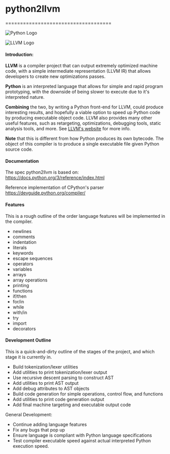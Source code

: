 # python2llvm
====================================

![Python Logo](https://www.python.org/static/community_logos/python-logo-master-v3-TM-flattened.png)

![LLVM Logo](https://llvm.org/img/LLVM-Logo-Derivative-1.png)

#### Introduction:
**LLVM** is a compiler project that can output extremely optimized machine code, with a simple intermediate representation (LLVM IR) that allows developers to create new optimizations passes.

**Python** is an interpreted language that allows for simple and rapid program prototyping, with the downside of being slower to execute due to it's interpreted nature.

**Combining** the two, by writing a Python front-end for LLVM, could produce interesting results, and hopefully a viable option to speed up Python code by producing executable object code. LLVM also provides many other useful features, such as retargeting, optimizations, debugging tools, static analysis tools, and more. See [LLVM's website](http://llvm.org/) for more info.

**Note** that this is different from how Python produces its own bytecode. The object of this compiler is to produce a single executable file given Python source code.

#### Documentation
The spec python2llvm is based on:
https://docs.python.org/3/reference/index.html

Reference implementation of CPython's parser https://devguide.python.org/compiler/

#### Features
This is a rough outline of the order language features will be implemented in the compiler.
* newlines
* comments
* indentation
* literals
* keywords
* escape sequences
* operators
* variables
* arrays
* array operations
* printing
* functions
* if/then
* for/in
* while
* with/in
* try
* import
* decorators

#### Development Outline
This is a quick-and-dirty outline of the stages of the project, and which stage it is currently in.

* Build tokenization/lexer utilities
* Add utilities to print tokenization/lexer output
* Use recursive descent parsing to construct AST
* Add utilities to print AST output
* Add debug attributes to AST objects
* Build code generation for simple operations, control flow, and functions
* Add utilities to print code generation output
* Add final machine targeting and executable output code

General Development:
* Continue adding language features
* Fix any bugs that pop up
* Ensure language is compliant with Python language specifications
* Test compiler executable speed against actual interpreted Python execution speed.
